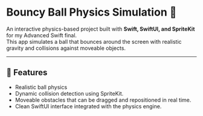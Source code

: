 # Bouncy Ball Physics Simulation 🎾

An interactive physics-based project built with **Swift, SwiftUI, and SpriteKit** for my Advanced Swift final.  
This app simulates a ball that bounces around the screen with realistic gravity and collisions against moveable objects.

---

## 🚀 Features
- Realistic ball physics
- Dynamic collision detection using SpriteKit.
- Moveable obstacles that can be dragged and repositioned in real time.
- Clean SwiftUI interface integrated with the physics engine.
